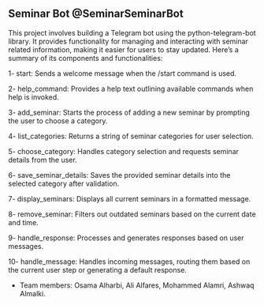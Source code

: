 ## Seminar Bot @SeminarSeminarBot


This project involves building a Telegram bot using the python-telegram-bot library. 
It provides functionality for managing and interacting with seminar related information, making it easier for users to stay updated. Here’s a summary of its components and functionalities: 

1- start: Sends a welcome message when the /start command is used. 

2- help_command: Provides a help text outlining available commands when help is invoked. 

3- add_seminar: Starts the process of adding a new seminar by prompting the user to choose a category. 

4- list_categories: Returns a string of seminar categories for user selection. 

5- choose_category: Handles category selection and requests seminar details from the user.

6- save_seminar_details: Saves the provided seminar details into the selected category after validation. 

7- display_seminars: Displays all current seminars in a formatted message. 

8- remove_seminar: Filters out outdated seminars based on the current date and time. 

9- handle_response: Processes and generates responses based on user messages. 

10- handle_message: Handles incoming messages, routing them based on the current user step or generating a default response.



- Team members: 
Osama Alharbi, Ali Alfares, Mohammed Alamri, Ashwaq Almalki.
